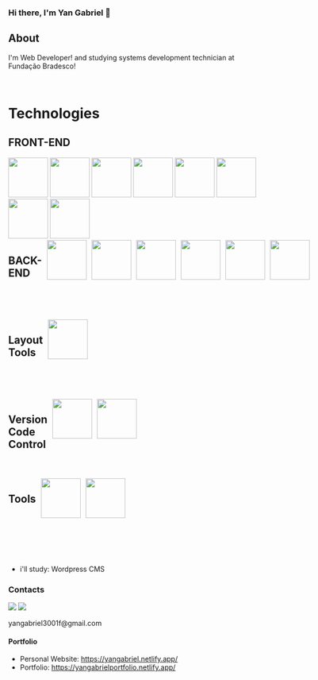 ### Hi there, I'm Yan Gabriel 👋

## About
I'm Web Developer! and studying systems development technician at Fundação Bradesco!

<br>
<h1>Technologies</h1>
<div >
        <h2>FRONT-END</h2>
        <img height="80px" width="80px" src="https://cdn.jsdelivr.net/gh/devicons/devicon/icons/html5/html5-original-wordmark.svg" />
        <img height="80px" width="80px" src="https://cdn.jsdelivr.net/gh/devicons/devicon/icons/css3/css3-original-wordmark.svg" />
        <img height="80px" width="80px" src="https://cdn.jsdelivr.net/gh/devicons/devicon/icons/sass/sass-original.svg" />
        <img height="80px" width="80px" src="https://cdn.jsdelivr.net/gh/devicons/devicon/icons/bootstrap/bootstrap-original-wordmark.svg" />
        <img height="80px" width="80px" src="https://cdn.jsdelivr.net/gh/devicons/devicon/icons/tailwindcss/tailwindcss-plain.svg" />
        <img height="80px" width="80px" src="https://cdn.jsdelivr.net/gh/devicons/devicon/icons/javascript/javascript-original.svg" />
        <img height="80px" width="80px" src="https://cdn.jsdelivr.net/gh/devicons/devicon/icons/react/react-original-wordmark.svg" />
        <img height="80px" width="80px" src="https://cdn.jsdelivr.net/gh/devicons/devicon/icons/nextjs/nextjs-original.svg" />
</div>
<div style="height: 160px; width: 160px; display: flex; gap: 10px;">
        <h2>BACK-END</h2>
        <img height="80px" width="80px" src="https://cdn.jsdelivr.net/gh/devicons/devicon/icons/typescript/typescript-original.svg" />
        <img height="80px" width="80px" src="https://cdn.jsdelivr.net/gh/devicons/devicon/icons/nodejs/nodejs-original.svg" />
        <img height="80px" width="80px" src="https://cdn.jsdelivr.net/gh/devicons/devicon/icons/express/express-original.svg" />
        <img height="80px" width="80px" src="https://cdn.jsdelivr.net/gh/devicons/devicon/icons/csharp/csharp-original.svg" />
        <img height="80px" width="80px" src="https://cdn.jsdelivr.net/gh/devicons/devicon/icons/python/python-original-wordmark.svg" />
        <img height="80px" width="80px" src="https://cdn.jsdelivr.net/gh/devicons/devicon/icons/mysql/mysql-original.svg" />
 </div>
 <div style="height: 160px; width: 160px; display: flex; gap: 10px;">
    <h2>Layout Tools</h2>
    <img height="80px" width="80px" src="https://cdn.jsdelivr.net/gh/devicons/devicon/icons/figma/figma-original.svg" />
</div>
<div style="height: 160px; width: 160px; display: flex; gap: 10px;">
    <h2>Version Code Control</h2>
    <img height="80px" width="80px" src="https://cdn.jsdelivr.net/gh/devicons/devicon/icons/github/github-original.svg" />
    <img height="80px" width="80px" src="https://cdn.jsdelivr.net/gh/devicons/devicon/icons/git/git-original.svg" />
</div>
<div style="height: 160px; width: 160px; display: flex; gap: 10px;">
    <h2>Tools</h2>
    <img height="80px" width="80px" src="https://cdn.jsdelivr.net/gh/devicons/devicon/icons/vscode/vscode-original.svg" />
    <img height="80px" width="80px" src="https://cdn.jsdelivr.net/gh/devicons/devicon/icons/visualstudio/visualstudio-plain.svg" />
</div>

- i'll study: Wordpress CMS


<div>
  <h3>Contacts</h3>
<a href = "mailto:yangabriel3001f@gmail.com"><img src="https://img.shields.io/badge/Gmail-D14836?style=for-the-badge&logo=gmail&logoColor=white" target="_blank"></a>
<a href="https://www.linkedin.com/in/yangabriel/" target="_blank"><img src="https://img.shields.io/badge/-LinkedIn-%230077B5?style=for-the-badge&logo=linkedin&logoColor=white" target="_blank"></a>  
        <p>yangabriel3001f@gmail.com</p>
</div>

#### Portfolio

- Personal Website: https://yangabriel.netlify.app/
- Portfolio: https://yangabrielportfolio.netlify.app/
